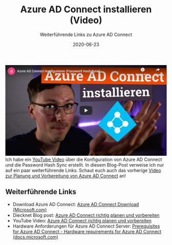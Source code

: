 ﻿---
aliases:
    - azure-ad-connect-video-part2
slug: Azure-AD-Connect-Video-Part2
title: "Azure AD Connect installieren (Video)"
subtitle: Weiterführende Links zu Azure AD Connect
date: 2020-06-23
contenttags:
    [
        azuread,
        activedirectory,
        azureadconnect,
        microsoft365,
        office365,
        hybrid,
        hybrididentity
    ]
---

[![Azure AD Connect installieren (YouTube)](/images/2020/2020-06-23_AzureADConnect-Part2-YT-Thumbnail.png "Azure AD Connect installieren (YouTube)")](https://www.youtube.com/watch?v=xQYsSngTSnU)  
Ich habe ein [YouTube Video](https://www.youtube.com/watch?v=xQYsSngTSnU) über die Konfiguration von Azure AD Connect und die Password Hash Sync erstellt. In diesem Blog-Post verweise ich nur auf ein paar weiterführende Links. Schaut euch auch das vorherige [Video zur Planung und Vorbereitung von Azure AD Connect](/2020/06/05/Azure-AD-Connect-Video/) an!

## Weiterführende Links

-   Download Azure AD Connect: [Azure AD Connect Download (Microsoft.com)](https://go.microsoft.com/fwlink/?LinkId=615771)
-   Diecknet Blog post: [Azure AD Connect richtig planen und vorbereiten](/de/2020/06/05/Azure-AD-Connect-Video/)
-   YouTube Video: [Azure AD Connect richtig planen und vorbereiten](https://www.youtube.com/watch?v=_feF0VPL2Ps)
-   Hardware Anforderungen für Azure AD Connect Server: [Prerequisites for Azure AD Connect - Hardware requirements for Azure AD Connect (docs.microsoft.com)](https://docs.microsoft.com/en-us/azure/active-directory/hybrid/how-to-connect-install-prerequisites#hardware-requirements-for-azure-ad-connect)

